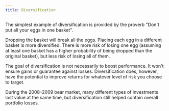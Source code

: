 ```yaml
---
title: Diversification
---
```

The simplest example of diversification is provided by the proverb "Don't put all your eggs in one basket".

Dropping the basket will break all the eggs. Placing each egg in a different basket is more diversified. There is more risk of losing one egg (assuming at least one basket has a higher probability of being dropped than the original basket), but less risk of losing all of them.

The goal of diversification is not necessarily to boost performance. It won't ensure gains or guarantee against losses. Diversification does, however, have the potential to improve returns for whatever level of risk you choose to target.

During the 2008–2009 bear market, many different types of investments lost value at the same time, but diversification still helped contain overall portfolio losses.
